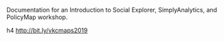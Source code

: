 
Documentation for an Introduction to Social Explorer, SimplyAnalytics, and PolicyMap workshop.

h4 http://bit.ly/vkcmaps2019
